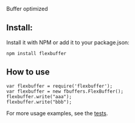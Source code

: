 Buffer optimized

## Install:
Install it with NPM or add it to your package.json:
	
	npm install flexbuffer

## How to use
	var flexbuffer = require('flexbuffer');
	var flexbuffer = new fbuffers.FlexBuffer();
	flexbuffer.write("aaa");
	flexbuffer.write("bbb");

For more usage examples, see the [tests](https://github.com/mercadolibre/flex/flexbuffer-node/test/tests.js).


	
